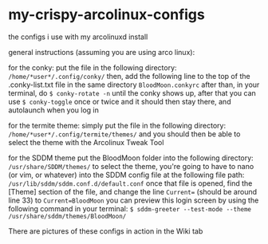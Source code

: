 # my-crispy-arcolinux-configs
the configs i use with my arcolinuxd install

general instructions (assuming you are using arco linux):
  
  for the conky:
    put the file in the following directory: `/home/*user*/.config/conky/`
    then, add the following line to the top of the .conky-list.txt file in the same directory
      `BloodMoon.conkyrc`
    after than, in your terminal, do 
      `$ conky-rotate -n`
    until the conky shows up, after that you can use 
      `$ conky-toggle`
    once or twice and it should then stay there, and autolaunch when you log in
    
  for the termite theme:
    simply put the file in the following directory: `/home/*user*/.config/termite/themes/`
    and you should then be able to select the theme with the Arcolinux Tweak Tool
  
  for the SDDM theme
    put the BloodMoon folder into the following directory: `/usr/share/SDDM/themes/`
    to select the theme, you're going to have to nano (or vim, or whatever) into the SDDM config file at the following file path: 
      `/usr/lib/sddm/sddm.conf.d/default.conf`
    once that file is opened, find the [Theme] section of the file, and change the line `Current=` (should be around line 33) to `Current=BloodMoon`
    you can preview this login screen by using the following command in your terminal:
    `$ sddm-greeter --test-mode --theme /usr/share/sddm/themes/BloodMoon/`
    

There are pictures of these configs in action in the Wiki tab
